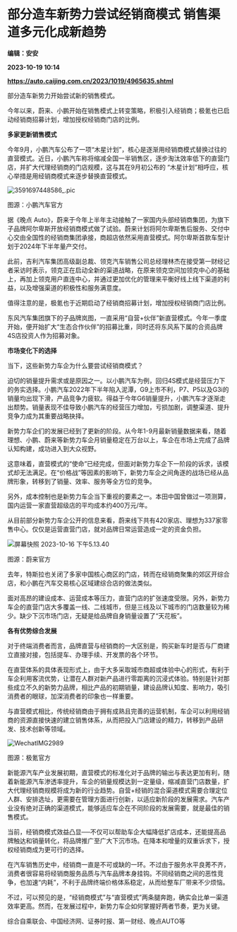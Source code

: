 # 部分造车新势力尝试经销商模式 销售渠道多元化成新趋势
**编辑：安安**

**2023-10-19 10:14**

**https://auto.caijing.com.cn/2023/1019/4965635.shtml**

部分造车新势力开始尝试新的销售模式。

今年以来，蔚来、小鹏开始在销售模式上转变策略，积极引入经销商；极氪也已启动经销商招募计划，增加授权经销商门店的比例。

**多家更新销售模式**

今年9月，小鹏汽车公布了一项“木星计划”，核心是逐渐用经销商模式替换过往的直营模式。近日，小鹏汽车称将缩减全国一半销售区，逐步淘汰效率低下的直营门店，并扩大代理经销商的门店规模，这与其在9月初公布的 “木星计划”相呼应，核心举措是用经销商模式来逐步替换直营模式。

![3591697448586_.pic](https://img4.caijing.com.cn/2023/1019/1697705311966.jpg)

图源：小鹏汽车官方

据《晚点 Auto》，蔚来于今年上半年主动接触了一家国内头部经销商集团，为旗下子品牌阿尔卑斯开放经销商模式做了试验。蔚来计划将阿尔卑斯售后服务、交付中心交由全国性的经销商集团承接，商超店依然采用直营模式。阿尔卑斯首款车型计划于2024年下半年量产交付。

此前，吉利汽车集团高级副总裁、领克汽车销售公司总经理林杰在接受第一财经记者采访时表示，领克正在启动全新的渠道战略，在原来领克空间加领克中心的基础上，再加上领克用户直连中心，并通过更加优化的管理来平衡好线上线下渠道的利益，以及增强渠道的积极性和服务满意度。

值得注意的是，极氪也于近期启动了经销商招募计划，增加授权经销商门店比例。

东风汽车集团旗下的子品牌岚图，一直采用“自营+伙伴”新直营模式。今年一季度开始，便开始扩大“生态合作伙伴”的招募比重，同时还将东风系下属的合资品牌4S店投资人作为招募对象。

**市场变化下的选择**

当下，这些新势力车企为什么要尝试经销商模式？

迫切的销量提升需求或是原因之一。以小鹏汽车为例，回归4S模式是经营压力下的务实选择。小鹏汽车2022年下半年陷入泥潭，G9上市不利，P7、P5以及G3i的销量均出现下滑，产品竞争力疲软。得益于今年G6销量提升，小鹏汽车才逐渐走出颓势。销量表现不佳导致小鹏汽车的经营压力增加，亏损加剧，调整渠道、提升竞争力成为其重要战略抉择。

新势力车企们的发展已经到了更新的阶段。从今年1-9月最新销量数据来看，随着理想、小鹏、蔚来等新势力车企月销量稳定在万台以上，车企在市场上完成了品牌认知构建，成功进入到大众视野。

这意味着，直营模式的“使命”已经完成，但面对新势力车企下一阶段的诉求，该模式却无法满足。在“价格战”等因素的影响下，新势力车企之间角逐的战场已经从品牌形象，转移到了销量、效率、服务等全方位的竞争。

另外，成本控制也是新势力车企当下重视的要素之一。本田中国曾做过一项测算，国内运营一家直营超级店的平均成本约400万元/年。

从目前部分新势力车企公开的信息来看，蔚来线下共有420家店、理想为337家零售中心。仅仅是运营直营门店，就对品牌日常运营造成一定的资金负担。

![屏幕快照 2023-10-16 下午5.13.40](https://img4.caijing.com.cn/2023/1019/1697705375127.png)

图源：蔚来官方

去年，特斯拉也关闭了多家中国核心商区的门店，转而在经销商聚集的郊区开综合店，和小鹏在汽车交易核心区域建综合店的做法类似。

面对高昂的建设成本、运营成本等压力，直营门店的扩张速度受限。另外，新势力车企的直营门店大多覆盖一线、二线城市，但是三线及以下城市的门店数量较为稀少。缺少下沉市场门店，无疑是给品牌自身销量设置了“天花板”。

**各有优势综合发展**

对于终端消费者而言，品牌直营与经销商的一大区别是，购买新车时是否与厂商建立直接对接，包括提车、办理手续、开发票的各个环节。

在直营体系的具体表现形式上，由于大多采取城市商超或体验中心的形式，有利于车企利用客流优势，让潜在人群对新产品进行零距离的沉浸式体验。特别是针对那些成立不久的新势力品牌，相比产品的初期销量，建设品牌认知度、影响力，吸引消费者的眼球，加深消费者的印象也一样重要。

与直营模式相比，传统经销商由于拥有成熟且完善的运营机制，车企可以利用经销商的资源直接快速的建立销售体系，从而把投入门店建设的精力，转移到产品研发、技术创新等领域。

![WechatIMG2989](https://tx3.cdn.caijing.com.cn/2023/1019/1697705399566.jpeg)

图源：极氪官方

新能源汽车产业发展初期，直营模式的标准化对于品牌的输出与表达更加有利，随着新能源汽车渗透率提升，车企的销量规模达到一定量级，缩减直营门店数量，扩大代理经销商规模将成为新的行业趋势。自营+经销的混合渠道模式需要合理定位人群、安排选址，更需要在管理方面进行创新，以适应新阶段的发展需求。汽车产业没有绝对正确的渠道模式，能够适应车企在不同阶段的发展需要，就是最佳的销售模式。

当前，经销商模式效益凸显──不仅可以帮助车企大幅降低扩店成本，还能提高品牌触达和销量转化，将品牌推广至广大下沉市场。在降本和增量的双重诉求下，授权经销商成为更可行的选择。

在汽车销售历史中，经销商一直是不可或缺的一环。不过由于服务水平良莠不齐，消费者很容易将经销商服务品质与汽车品牌本身挂钩。不同经销商之间的恶性竞争，也加速“内耗”，不利于品牌终端价格体系稳定，从而给整车厂带来不少烦恼。

不过，可以预见的是，“经销商模式”与“直营模式”两条腿奔跑，确实会比单一渠道效率更高。然而，在发展过程中，新势力车企如何掌握好两者节奏，更为关键。

综合自乘联会、中国经济网、证券时报、第一财经、晚点AUTO等